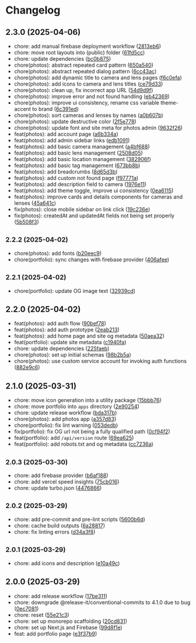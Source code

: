 # Changelog

## 2.3.0 (2025-04-06)

* chore: add manual firebase deployment workflow ([2813eb6](https://github.com/benyap/benyap.com/commit/2813eb6))
* chore: move root layouts into (public) folder ([61fd5cc](https://github.com/benyap/benyap.com/commit/61fd5cc))
* chore: update dependencies ([bc0b875](https://github.com/benyap/benyap.com/commit/bc0b875))
* chore(photos): abstract repeated card pattern ([650a540](https://github.com/benyap/benyap.com/commit/650a540))
* chore(photos): abstract repeated dialog pattern ([6cc43ac](https://github.com/benyap/benyap.com/commit/6cc43ac))
* chore(photos): add dynamic title to camera and lens pages ([f6c0efa](https://github.com/benyap/benyap.com/commit/f6c0efa))
* chore(photos): add icons to camera and lens titles ([ce79d33](https://github.com/benyap/benyap.com/commit/ce79d33))
* chore(photos): clean up, fix incorrect app URL ([54d9d9f](https://github.com/benyap/benyap.com/commit/54d9d9f))
* chore(photos): improve error and not found handling ([eb42369](https://github.com/benyap/benyap.com/commit/eb42369))
* chore(photos): improve ui consistency, rename css variable theme-accent to brand ([6c391ed](https://github.com/benyap/benyap.com/commit/6c391ed))
* chore(photos): sort cameras and lenses by names ([a0b607b](https://github.com/benyap/benyap.com/commit/a0b607b))
* chore(photos): update destructive color ([2f5e778](https://github.com/benyap/benyap.com/commit/2f5e778))
* chore(photos): update font and site meta for photos admin ([9632f26](https://github.com/benyap/benyap.com/commit/9632f26))
* feat(photos): add account page ([a6b334a](https://github.com/benyap/benyap.com/commit/a6b334a))
* feat(photos): add admin sidebar links ([edb1091](https://github.com/benyap/benyap.com/commit/edb1091))
* feat(photos): add basic camera management ([a4bf688](https://github.com/benyap/benyap.com/commit/a4bf688))
* feat(photos): add basic lens management ([2508d05](https://github.com/benyap/benyap.com/commit/2508d05))
* feat(photos): add basic location management ([382906f](https://github.com/benyap/benyap.com/commit/382906f))
* feat(photos): add basic tag management ([673bb8b](https://github.com/benyap/benyap.com/commit/673bb8b))
* feat(photos): add breadcrumbs ([8d65d3b](https://github.com/benyap/benyap.com/commit/8d65d3b))
* feat(photos): add custom not found page ([f97771a](https://github.com/benyap/benyap.com/commit/f97771a))
* feat(photos): add description field to camera ([1976e11](https://github.com/benyap/benyap.com/commit/1976e11))
* feat(photos): add theme toggle, improve ui consistency ([0ea6115](https://github.com/benyap/benyap.com/commit/0ea6115))
* feat(photos): improve cards and details components for cameras and lenses ([45a641c](https://github.com/benyap/benyap.com/commit/45a641c))
* fix(photos): close mobile sidebar on link click ([19c236e](https://github.com/benyap/benyap.com/commit/19c236e))
* fix(photos): createdAt and updatedAt fields not being set properly ([5b508f3](https://github.com/benyap/benyap.com/commit/5b508f3))

## <small>2.2.2 (2025-04-02)</small>

* chore(photos): add fonts ([b20eec9](https://github.com/benyap/benyap.com/commit/b20eec9))
* chore(portfolio): sync changes with firebase provider ([406afee](https://github.com/benyap/benyap.com/commit/406afee))

## <small>2.2.1 (2025-04-02)</small>

* chore(portfolio): update OG image text ([32939cd](https://github.com/benyap/benyap.com/commit/32939cd))

## 2.2.0 (2025-04-02)

* feat(photos): add auth flow ([90bef78](https://github.com/benyap/benyap.com/commit/90bef78))
* feat(photos): add auth prototype ([2eab213](https://github.com/benyap/benyap.com/commit/2eab213))
* feat(photos): add home page and site og metadata ([50aea32](https://github.com/benyap/benyap.com/commit/50aea32))
* feat(portfolio): update site metadata ([c1940fa](https://github.com/benyap/benyap.com/commit/c1940fa))
* chore: update dependencies ([225faeb](https://github.com/benyap/benyap.com/commit/225faeb))
* chore(photos): set up initial schemas ([98b2b5a](https://github.com/benyap/benyap.com/commit/98b2b5a))
* chore(photos): use custom service account for invoking auth functions ([882e9c6](https://github.com/benyap/benyap.com/commit/882e9c6))

## 2.1.0 (2025-03-31)

* chore: move icon generation into a utility package ([15bbb76](https://github.com/benyap/benyap.com/commit/15bbb76))
* chore: move portfolio into `apps` directory ([2e90254](https://github.com/benyap/benyap.com/commit/2e90254))
* chore: update release workflow ([bda317b](https://github.com/benyap/benyap.com/commit/bda317b))
* chore(photos): add photos app ([a357d83](https://github.com/benyap/benyap.com/commit/a357d83))
* chore(portfolio): fix lint warning ([053dedb](https://github.com/benyap/benyap.com/commit/053dedb))
* fix(portfolio): fix OG url not being a fully qualified path ([0cf94f2](https://github.com/benyap/benyap.com/commit/0cf94f2))
* feat(portfolio): add `/api/version` route ([69ea625](https://github.com/benyap/benyap.com/commit/69ea625))
* feat(portfolio): add robots.txt and og metadata ([cc7236a](https://github.com/benyap/benyap.com/commit/cc7236a))

## <small>2.0.3 (2025-03-30)</small>

* chore: add firebase provider ([b6af188](https://github.com/benyap/benyap.com/commit/b6af188))
* chore: add vercel speed insights ([75cb016](https://github.com/benyap/benyap.com/commit/75cb016))
* chore: update turbo.json ([4476866](https://github.com/benyap/benyap.com/commit/4476866))

## <small>2.0.2 (2025-03-29)</small>

* chore: add pre-commit and pre-lint scripts ([5600b6d](https://github.com/benyap/benyap.com/commit/5600b6d))
* chore: cache build outputs ([6a28817](https://github.com/benyap/benyap.com/commit/6a28817))
* chore: fix linting errors ([d34a3f8](https://github.com/benyap/benyap.com/commit/d34a3f8))

## <small>2.0.1 (2025-03-29)</small>

* chore: add icons and description ([e10a49c](https://github.com/benyap/benyap.com/commit/e10a49c))

## 2.0.0 (2025-03-29)

* chore: add release workflow ([17be311](https://github.com/benyap/benyap.com/commit/17be311))
* chore: downgrade @release-it/conventional-commits to 4.1.0 due to bug ([0ec7081](https://github.com/benyap/benyap.com/commit/0ec7081))
* chore: reset ([55e21c3](https://github.com/benyap/benyap.com/commit/55e21c3))
* chore: set up monorepo scaffolding ([20cd831](https://github.com/benyap/benyap.com/commit/20cd831))
* chore: set up Next.js and Firebase ([99d8f1e](https://github.com/benyap/benyap.com/commit/99d8f1e))
* feat: add portfolio page ([e3f37b9](https://github.com/benyap/benyap.com/commit/e3f37b9))
